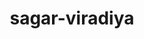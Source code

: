 ---
title: sagar-viradiya
github: https://github.com/sagar-viradiya
mode: dark
transition: 3s
archetype:
  - Little Bit of Everything
---